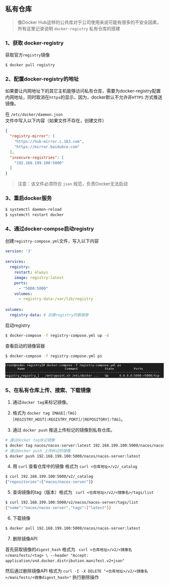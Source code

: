 ## 私有仓库

> 像Docker Hub这样的公共库对于公司使用来说可能有很多的不安全因素，所有这里记录说明 `docker-registry` 私有仓库的搭建

### 1、获取 docker-registry

获取官方`registry`镜像

```sh
$ docker pull registry
```

### 2、配置docker-registry的地址

如果要让内网地址下的其它主机能够访问私有仓库，需要为docker-registry配置内网地址，同时取消在`https`的显示，因为，docker默认不允许非`HTTPS` 方式推送镜像。

在 `/etc/docker/daemon.json` 文件中写入以下内容（如果文件不存在，创建文件）

```json
{
  "registry-mirror": [
    "https://hub-mirror.c.163.com",
    "https://mirror.baidubce.com"
  ],
  "insecure-registries": [
    "192.168.199.100:5000"
  ]
}
```

> 注意：该文件必须符合 `json` 规范，负责Docker无法启动

### 3、重启docker服务

```sh
$ systemctl daemon-reload
$ systemctl restart docker
```

### 4、通过docker-compse启动registry

创建`registry-compose.yml`文件，写入以下内容

```yaml
version: '3'

services:
  registry:
    restart: always 
    image: registry:latest
    ports:
      - "5000:5000"
    volumes:
      - registry-data:/var/lib/registry

volumes:
  registry-data: # 创建registry的数据卷

```

启动registry

```sh
$ docker-compose -f registry-compose.yml up -d
```

查看启动的镜像容器

```sh
$ docker-compose -f registry-compose.yml ps
```

![image-20200911110108860](./img/image-20200911110108860.png)

### 5、在私有仓库上传、搜索、下载镜像

1. 通过`docker tag`来标记镜像。

2. 格式为 `docker tag IMAGE[:TAG] [REGISTRY_HOST[:REGISTRY_PORT]/]REPOSITORY[:TAG]`。

3. 通过 `docker push` 推送上传标记的镜像到私有仓库。

```sh
# 通过docker tag标记镜像
$ docker tag nacos/nacos-server:latest 192.168.199.100:5000/nacos/nacos-server:latest 
# 通过docker push 上传标记的镜像
$ docker push 192.168.199.100:5000/nacos/nacos-server:latest 
```

4. 用 `curl` 查看仓库中的镜像 格式为 `curl <仓库地址>/v2/_catalog`

```sh
$ curl 192.168.199.100:5000/v2/_catalog
{"repositories":["nacos/nacos-server"]}
```

5. 查询镜像的tag（版本）格式为 ` curl <仓库地址>/v2/<镜像名>/tags/list`

```sh
$ curl 192.168.199.100:5000/v2/nacos/nacos-server/tags/list
{"name":"nacos/nacos-server","tags":["latest"]}
```

6. 下载镜像

```sh
$ docker pull 192.168.199.100:5000/nacos/nacos-server:latest 
```

7. 删除镜像API

首先获取镜像的`digest_hash` 格式为 ` curl <仓库地址>/v2/<镜像名>/manifests/<tag> \ --header "Accept: application/vnd.docker.distribution.manifest.v2+json"`

然后通过删除镜像API 格式为 `curl -I -X DELETE "<仓库地址>/v2/<镜像名>/manifests/<镜像digest_hash>"` 执行删除操作

